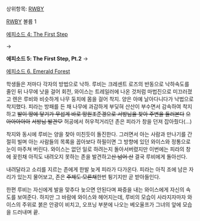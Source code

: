 상위항목: [RWBY](RWBY.md)

[RWBY](RWBY.md) 볼륨 1

[에피소드 4: The First Step](RWBY/%EC%97%90%ED%94%BC%EC%86%8C%EB%93%9C4.md)

→

**에피소드 5: The First Step, Pt.2**
→

[에피소드 6. Emerald Forest](RWBY/%EC%97%90%ED%94%BC%EC%86%8C%EB%93%9C6.md)

  
학생들은 저마다 각자의 방법으로 낙하. 루비는 크레센트 로즈의 반동으로 낙하속도를 줄인 뒤 나무에 낫을 걸어 회전, 와이스는 트레일러에 나온
것처럼 마법진으로 미끄러졌고 렌은 루비와 비슷하게 나무 둥치에 몸을 걸어 착지. 양은 아예 날아다니다가 낙법으로 착지했다. 피라는 방패를 든
채 나무에 과감하게 부딪혀 산산이 부수면서 감속하여 착지하고 <del>발이 땅에 닿기가 무섭게 바로 망원조준경으로 서방님을 찾아 주변을
둘러본다</del> <del>으아아아아아</del> <del>서방님 발견♡</del> 허공에서 허우적거리던 존은 피라가 창을 던져
잡아줬다(...)

착지와 동시에 루비는 양을 찾아 미친듯이 돌진한다. 그러면서 아는 사람과 만나기를 간절히 빌며 아는 사람들의 목록을 꼽아보다 하필이면 그
방향에 있던 와이스와 정통으로 눈이 마주쳐 버린다. 와이스는 없던 일로 하려는지 돌아서버렸지만 이번에는 피라의 창에 꽂힌채 아직도 내려오지
못하는 존을 발견하고<del>산 넘어 산</del> 결국 루비에게 돌아선다.  

내려달라고 소리를 지르는 존에게 한발 늦게 피라가 다가온다. 피라는 아직 조에 남은 자리가 있는지 물어보고, 존은 <del>주제도
모른채</del>한번 튕기지만 곧 받아들인다.

한편 루비는 자신에게 발을 맞추다 늦으면 안된다며 짜증을 내는 와이스에게 자신의 속도를 보여준다. 하지만 그 바람에 와이스와 헤어지는데,
루비의 모습이 사라지자마자 와이스의 주위로 붉은 안광이 비치고, 오프닝 부분에 나오는 베오울프가 그녀의 앞에 모습을 드러내며 끝.

